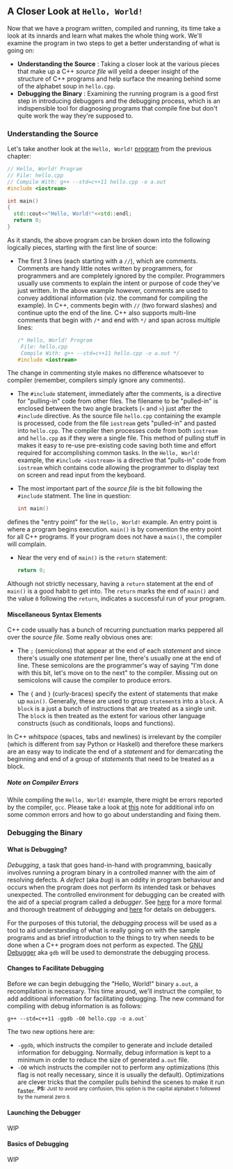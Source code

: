 ## A Closer Look at `Hello, World!`

Now that we have a program written, compiled and running, its time take a look at its innards and learn what makes the whole thing work. We'll examine the program in two steps to get a better understanding of what is going on:

* **Understanding the Source** : Taking a closer look at the various pieces that make up a C++ *source file* will yeild a deeper insight of the structure of C++ programs and help surface the meaning behind some of the alphabet soup in `hello.cpp`.
* **Debugging the Binary** : Examining the running program is a good first step in introducing debuggers and the debugging process, which is an indispensible tool for diagnosing programs that compile fine but don't quite work the way they're supposed to.

### Understanding the Source

Let's take another look at the `Hello, World!` [program](http://cpp.sh/2vm5q) from the previous chapter:

```cpp
// Hello, World! Program
// File: hello.cpp
// Compile With: g++ --std=c++11 hello.cpp -o a.out
#include <iostream>

int main()
{
  std::cout<<"Hello, World!"<<std::endl;
  return 0;
}
```
As it stands, the above program can be broken down into the following logically pieces, starting with the first line of source:

* The first 3 lines (each starting with a `//`), which are comments. Comments are handy little notes written by programmers, for programmers and are completely ignored by the compiler. Programmers usually use comments to explain the intent or purpose of code they've just written. In the above example however, comments are used to convey additional information (viz. the command for compiling the example). In C++, comments begin with `//` (two forward slashes) and continue upto the end of the line. C++ also supports multi-line comments that begin with `/*` and end with `*/` and span across multiple lines: 

    ```cpp
    /* Hello, World! Program
     File: hello.cpp
     Compile With: g++ --std=c++11 hello.cpp -o a.out */
    #include <iostream>
    ```
The change in commenting style makes no difference whatsoever to compiler (remember, compilers simply ignore any comments).

* The `#include` statement, immediately after the comments, is a directive for "pulling-in" code from other files. The filename to be "pulled-in" is enclosed between the two angle brackets (`<` and `>`) just after the `#include` directive. As the source file `hello.cpp` containing the example is processed, code from the file `iostream` gets "pulled-in" and pasted into `hello.cpp`. The compiler then processes code from both `iostream` and `hello.cpp` as if they were a single file. This method of pulling stuff in makes it easy to re-use pre-existing code saving both time and effort required for accomplishing common tasks. In the `Hello, World!` example, the `#include <iostream>` is a directive that "pulls-in" code from `iostream` which contains code allowing the programmer to display text on screen and read input from the keyboard.

* The most important part of the *source file* is the bit following the `#include` statment. The line in question:
    ```cpp
    int main()
    ```
defines the "entry point" for the `Hello, World!` example. An entry point is where a program begins execution. `main()` is by convention the entry point for all C++ programs. If your program does not have a `main()`, the compiler will complain.

* Near the very end of `main()` is the `return` statement:
    ```cpp
    return 0;
    ```
Although not strictly necessary, having a `return` statement at the end of `main()` is a good habit to get into. The `return` marks the end of `main()` and the value `0` following the `return`, indicates a successful run of your program.

#### Miscellaneous Syntax Elements

C++ code usually has a bunch of recurring punctuation marks peppered all over the *source file*. Some really obvious ones are:

* The `;` (semicolons) that appear at the end of each *statement* and since there's usually one *statement* per line, there's usually one at the end of line. These semicolons are the programmer's way of saying "I'm done with this bit, let's move on to the next" to the compiler. Missing out on semicolons will cause the compiler to produce errors.

* The `{` and `}` (curly-braces) specify the extent of statements that make up `main()`. Generally, these are used to group `statement`s into a `block`. A `block` is a just a bunch of instructions that are treated as a single unit. The `block` is then treated as the extent for various other language constructs (such as conditionals, loops and functions). 

In C++ *whitspace* (spaces, tabs and newlines) is irrelevant by the compiler (which is different from say Python or Haskell) and therefore these markers are an easy way to indicate the end of a *statement* and for demarcating the beginning and end of a group of *statement*s that need to be treated as a block.

##### Note on Compiler Errors

While compiling the `Hello, World!` example, there might be errors reported by the compiler, `gcc`. Please take a look at [this](contents/misc_gcc_errors.md) note for additional info on some common errors and how to go about understanding and fixing them.

### Debugging the Binary

#### What is Debugging?

*Debugging*, a task that goes hand-in-hand with programming, basically involves running a program binary in a controlled manner with the aim of resolving defects. A *defect* (aka *bug*) is an oddity in program behaviour and occurs when the program does not perform its intended task or behaves unexpected. The controlled environment for debugging can be created with the aid of a special program called a *debugger*. See [here](https://en.wikipedia.org/wiki/Debugging) for a more formal and thorough treatment of *debugging* and [here](https://en.wikipedia.org/wiki/Debugger) for details on debuggers.

For the purposes of this tutorial, the *debugging* process will be used as a tool to aid understanding of what is really going on with the sample programs and as brief introduction to the things to try when needs to be done when a C++ program does not perform as expected. The [GNU Debugger](https://www.gnu.org/software/gdb/) aka `gdb` will be used to demonstrate the debugging process.

#### Changes to Facilitate Debugging

Before we can begin debugging the "Hello, World!" binary `a.out`, a recompilation is necessary. This time around, we'll instruct the compiler, to add additional information for facilitating debugging. The new command for compiling with debug information is as follows: 
  ```
  g++ --std=c++11 -ggdb -O0 hello.cpp -o a.out`
  ```
The two new options here are:
* `-ggdb`, which instructs the compiler to generate and include detailed information for debugging. Normally, debug information is kept to a minimum in order to reduce the size of generated `a.out` file.
* `-O0` which instructs the compiler not to perform any optimizations (this flag is not really necessary, since it is usually the default). Optimizations are clever tricks that the compiler pulls behind the scenes to make it run faster. 
  <sup>**PS:** Just to avoid any confusion, this option is the capital alphabet `O` followed by the numeral zero `0`.</sup>

#### Launching the Debugger

WIP 

#### Basics of Debugging

WIP

